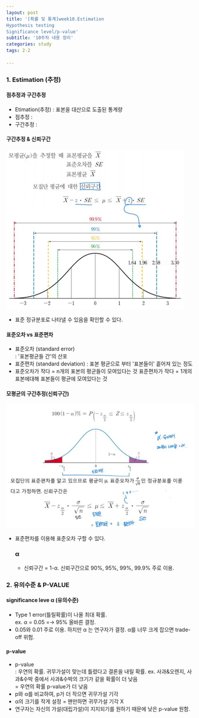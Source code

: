```yaml
---
layout: post
title: '[확률 및 통계]week10.Estimation
Hypothesis testing
Significance level/p-value'
subtitle: '10주차 내용 정리'
categories: study
tags: 2-2

---
```


### 1. Estimation (추정)
#### 점추정과 구간추정
* Etimation(추정) : 표본을 대산으로 도출된 통계량
* 점추정 : 
* 구간추정 : 
#### 구간추정 & 신뢰구간
![신뢰구간](/assets/img/confidence.JPG)
* 표준 정규분포로 나타낼 수 있음을 확인할 수 있다.
#### 표준오차 vs 표준편차
* 표준오차 (standard error)  
: '표본평균들 간'의 산포
* 표준편차 (standard deviation)
: 표본 평균으로 부터 '표본들이' 흩어져 있는 정도  
* 표준오차가 작다 = n개의 표본의 평균들이 모여있다는 것 
표준편차가 작다 = 1개의 표본에대해 표본들이 평균에 모여있다는 것
#### 모평균의 구간추정(신뢰구간)
![신뢰구간](/assets/img/confidence2.JPG)
* 표준편차를 이용해 표준오차 구할 수 있다.

    ### α
    * 신뢰구간 = 1-α. 신뢰구간으로 90%, 95%, 99%, 99.9% 주로 이용.

### 2. 유의수준 & P-VALUE
#### significance leve α (유의수준)
* Type 1 error(틀릴확률)이 나올 최대 확률.  
ex.  α = 0.05 =-> 95% 올바른 결정.
* 0.05와 0.01 주로 이용. 하지만 α 는 연구자가 결정. α를 너무 크게 잡으면 trade-off 위험.

#### p-value
* p-value  
: 우연의 확률. 귀무가설이 맞는데 틀렸다고 결론을 내릴 확률.
ex. 사과&오렌지, 사과&수박 중에서 사과&수박의 크기가 같을 확률이 더 낮음  
= 우연의 확률 p-value가 더 낮음
* p와 α를 비교하여, p가 더 작으면 귀무가설 기각  
* α의 크기를 작게 설정 = 왠만하면 귀무가설 기각 X
* 연구자는 자신의 가설(대립가설)이 지지되기를 원하기 때문에 낮은 p-value 원함.
